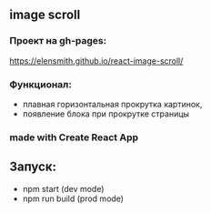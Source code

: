 ## image scroll

### Проект на gh-pages:

https://elensmith.github.io/react-image-scroll/

### Функционал:

- плавная горизонтальная прокрутка картинок,
- появление блока при прокрутке страницы

### made with Create React App

## Запуск:

- npm start (dev mode)
- npm run build (prod mode)
